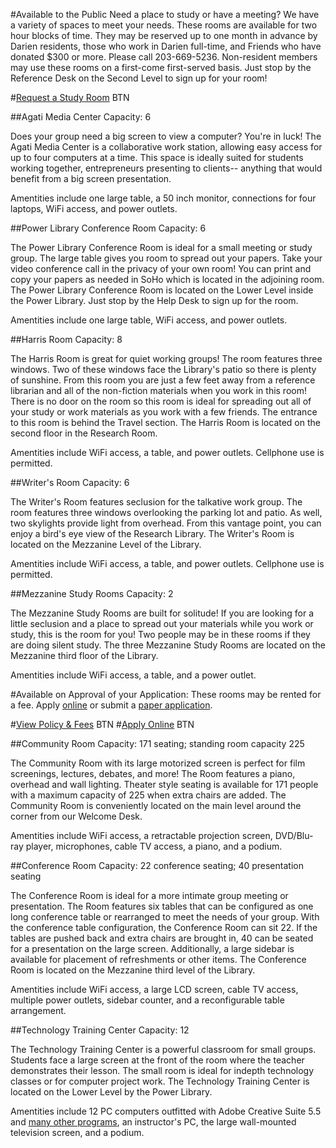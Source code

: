 #Available to the Public
Need a place to study or have a meeting? We have a variety of spaces to meet your needs. These rooms are available for two hour blocks of time. They may be reserved up to one month in advance by Darien residents, those who work in Darien full-time, and Friends who have donated $300 or more. Please call 203-669-5236. Non-resident members may use these rooms on a first-come first-served basis. Just stop by the Reference Desk on the Second Level to sign up for your room!

#[Request a Study Room](/link-needed) BTN

##Agati Media Center
Capacity: 6 

Does your group need a big screen to view a computer? You're in luck! The Agati Media Center is a collaborative work station, allowing easy access for up to four computers at a time. This space is ideally suited for students working together, entrepreneurs presenting to clients-- anything that would benefit from a big screen presentation.

Amentities include one large table, a 50 inch monitor, connections for four laptops, WiFi access, and power outlets.

##Power Library Conference Room
Capacity: 6 

The Power Library Conference Room is ideal for a small meeting or study group. The large table gives you room to spread out your papers. Take your video conference call in the privacy of your own room! You can print and copy your papers as needed in SoHo which is located in the adjoining room. The Power Library Conference Room is located on the Lower Level inside the Power Library. Just stop by the Help Desk to sign up for the room.

Amentities include one large table, WiFi access, and power outlets.

##Harris Room
Capacity: 8

The Harris Room is great for quiet working groups! The room features three windows. Two of these windows face the Library's patio so there is plenty of sunshine. From this room you are just a few feet away from a reference librarian and all of the non-fiction materials when you work in this room! There is no door on the room so this room is ideal for spreading out all of your study or work materials as you work with a few friends. The entrance to this room is behind the Travel section. The Harris Room is located on the second floor in the Research Room.

Amentities include WiFi access, a table, and power outlets. Cellphone use is permitted.

##Writer's Room
Capacity: 6

The Writer's Room features seclusion for the talkative work group. The room features three windows overlooking the parking lot and patio. As well, two skylights provide light from overhead. From this vantage point, you can enjoy a bird's eye view of the Research Library. The Writer's Room is located on the Mezzanine Level of the Library. 

Amentities include WiFi access, a table, and power outlets. Cellphone use is permitted.

##Mezzanine Study Rooms
Capacity: 2

The Mezzanine Study Rooms are built for solitude! If you are looking for a little seclusion and a place to spread out your materials while you work or study, this is the room for you! Two people may be in these rooms if they are doing silent study. The three Mezzanine Study Rooms are located on the Mezzanine third floor of the Library.

Amentities include WiFi access, a table, and a power outlet.

#Available on Approval of your Application:
These rooms may be rented for a fee. Apply [online](/link-needed "Apply online") or submit a [paper application](/link-needed "Paper application").

#[View Policy & Fees](/link-needed) BTN
#[Apply Online](/link-needed) BTN


##Community Room
Capacity: 171 seating; standing room capacity 225

The Community Room with its large motorized screen is perfect for film screenings, lectures, debates, and more! The Room features a piano, overhead and wall lighting. Theater style seating is available for 171 people with a maximum capacity of 225 when extra chairs are added. The Community Room is conveniently located on the main level around the corner from our Welcome Desk.

Amentities include WiFi access, a  retractable projection screen, DVD/Blu-ray player, microphones, cable TV access, a piano, and a podium.

##Conference Room
Capacity: 22 conference seating; 40 presentation seating

The Conference Room is ideal for a more intimate group meeting or presentation. The Room features six tables that can be configured as one long conference table or rearranged to meet the needs of your group. With the conference table configuration, the Conference Room can sit 22. If the tables are pushed back and extra chairs are brought in, 40 can be seated for a presentation on the large screen. Additionally, a large sidebar is available for placement of refreshments or other items. The Conference Room is located on the Mezzanine third level of the Library.

Amentities include WiFi access, a large LCD screen, cable TV access, multiple power outlets, sidebar counter, and a reconfigurable table arrangement.

##Technology Training Center
Capacity: 12

The Technology Training Center is a powerful classroom for small groups. Students face a large screen at the front of the room where the teacher demonstrates their lesson. The small room is ideal for indepth technology classes or for computer project work. The Technology Training Center is located on the Lower Level by the Power Library.

Amentities include 12 PC computers outfitted with Adobe Creative Suite 5.5 and [many other programs](/link-needed), an instructor's PC, the large wall-mounted television screen, and a podium.